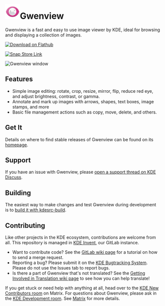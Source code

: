 # <img src="logo.png" width="48"/>Gwenview 

Gwenview is a fast and easy to use image viewer by KDE, ideal for browsing and displaying a collection of images.

<a href='https://flathub.org/apps/details/org.kde.gwenview'><img width='190px' alt='Download on Flathub' src='https://flathub.org/assets/badges/flathub-badge-i-en.png'/></a>

[![Snap Store Link](https://snapcraft.io/en/dark/install.svg)](https://snapcraft.io/gwenview)


![Gwenview window](https://cdn.kde.org/screenshots/gwenview/gwenview.png)

## Features

* Simple image editing: rotate, crop, resize, mirror, flip, reduce red eye, and adjust brightness, contrast, or gamma.
* Annotate and mark up images with arrows, shapes, text boxes, image stamps, and more
* Basic file management actions such as copy, move, delete, and others.

## Get It

Details on where to find stable releases of Gwenview can be found on its
[homepage](https://apps.kde.org/gwenview).

## Support

If you have an issue with Gwenview, please [open a support thread on KDE Discuss](https://discuss.kde.org/tags/c/help/6/gwenview).

## Building

The easiest way to make changes and test Gwenview during development is to [build it with kdesrc-build](https://community.kde.org/Get_Involved/development/Build_software_with_kdesrc-build).

## Contributing

Like other projects in the KDE ecosystem, contributions are welcome from all. This repository is managed in [KDE Invent](https://invent.kde.org/graphics/gwenview), our GitLab instance.

* Want to contribute code? See the [GitLab wiki page](https://community.kde.org/Infrastructure/GitLab) for a tutorial on how to send a merge request.
* Reporting a bug? Please submit it on the [KDE Bugtracking System](https://bugs.kde.org/enter_bug.cgi?format=guided&product=gwenview). Please do not use the Issues
  tab to report bugs.
* Is there a part of Gwenview that's not translated? See the [Getting Involved in Translation wiki page](https://community.kde.org/Get_Involved/translation) to see how
  you can help translate!

If you get stuck or need help with anything at all, head over to the [KDE New Contributors room](https://go.kde.org/matrix/#/#kde-welcome:kde.org) on Matrix. For questions about Gwenview, please ask in the [KDE Development room](https://go.kde.org/matrix/#/#kde-devel:kde.org). See [Matrix](https://community.kde.org/Matrix) for more details.

